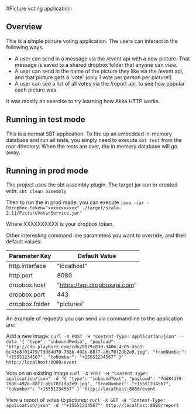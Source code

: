 #Picture voting application:

## Overview
This is a simple picture voting application. The users can interact in the following ways.

* A user can send in a message via the /event api with a new picture. That message is saved to a shared dropbox folder that anyone can view.
* A user can send in the name of the picture they like via the /event api, and that picture gets a 'vote' (only 1 vote per person per picture!)
* A user can see a list of all votes via the /report api, to see how popular each picture was.


It was mostly an exercise to try learning how Akka HTTP works.

## Running in test mode
This is a normal SBT application. To fire up an embedded in-memory database and run all tests, you simply need to execute
`sbt test`
from the root directory. When the tests are over, the in memory database will go away.

## Running in prod mode
The project uses the sbt assembly plugin. The target jar can br created with:
`sbt clean assembly`

Then to run the in prod made, you can execute
`java -jar -Ddropbox.token="xxxxxxxxxxx" ./target/scala-2.11/PictureVoterService.jar"`

Where XXXXXXXXXX is your dropbox token.  

Other interesting command line parameters you want to override, and their default values:

Parameter Key | Default Value
--------------|----------------
http.interface | "localhost"
http.port | 8080
dropbox.host | "https://api.dropboxapi.com"
dropbox.port | 443
dropbox.folder | "pictures"



An example of requests you can send via commandline to the application are:

Add a new image:
`curl -X POST -H "Content-Type: application/json" --data '{ "type": "inboundMedia", "payload": "http://cdn.playbuzz.com/cdn/0079c830-3406-4c05-a5c1-bc43e8f01479/7dd84d70-768b-492b-88f7-a6c70f2db2e9.jpg", "fromNumber": "+15551234567", "toNumber": "+15551234567" }' http://localhost:8080/event `

Vote on an existing image
`curl -X POST -H "Content-Type: application/json" -d '{ "type": "inboundText", "payload": "7dd84d70-768b-492b-88f7-a6c70f2db2e9.jpg", "fromNumber": "+15551234567", "toNumber": "+15551234567" }' http://localhost:8080/event `

View a report of votes to pictures:
`curl -X GET -H "Content-Type: application/json" -d '"+15551234567"' http://localhost:8080/report `
